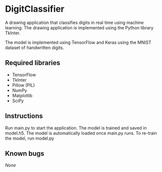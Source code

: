 # DigitClassifier
A drawing application that classifies digits in real time using machine learning.
The drawing application is implemented using the Python library TkInter.

The model is implemented using TensorFlow and Keras using the MNIST dataset of handwritten digits.

## Required libraries
* TensorFlow
* TkInter
* Pillow (PIL)
* NumPy
* Matplotlib
* SciPy


## Instructions
Run main.py to start the application.
The model is trained and saved in model.h5. The model is automatically loaded once main.py runs.
To re-train the model, run model.py

## Known bugs
*None*
